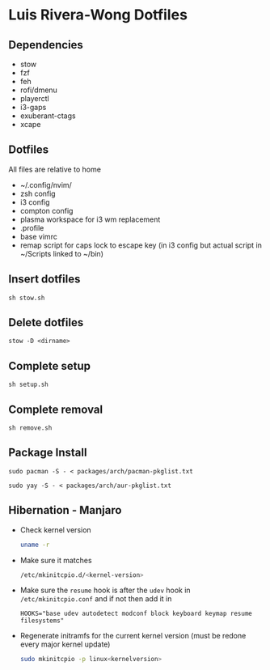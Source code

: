 # Luis Rivera-Wong Dotfiles

## Dependencies
- stow
- fzf
- feh
- rofi/dmenu
- playerctl
- i3-gaps
- exuberant-ctags
- xcape

## Dotfiles
All files are relative to home

- ~/.config/nvim/
- zsh config
- i3 config
- compton config
- plasma workspace for i3 wm replacement
- .profile
- base vimrc
- remap script for caps lock to escape key (in i3 config but actual script in ~/Scripts linked to ~/bin)

## Insert dotfiles
`sh stow.sh`

## Delete dotfiles
`stow -D <dirname>`


## Complete setup
`sh setup.sh`

## Complete removal
`sh remove.sh`

## Package Install
```
sudo pacman -S - < packages/arch/pacman-pkglist.txt
```
```
sudo yay -S - < packages/arch/aur-pkglist.txt
```

## Hibernation - Manjaro
- Check kernel version
  ```sh
  uname -r
  ```
- Make sure it matches
  ```sh
  /etc/mkinitcpio.d/<kernel-version>
  ```
- Make sure the `resume` hook is after the `udev` hook in `/etc/mkinitcpio.conf` and if not then add it in
  ```
  HOOKS="base udev autodetect modconf block keyboard keymap resume filesystems"
  ```
- Regenerate initramfs for the current kernel version (must be redone every major kernel update)
  ```sh
  sudo mkinitcpio -p linux<kernelversion>
  ```
